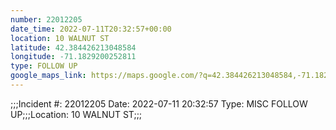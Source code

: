 ```yaml
---
number: 22012205
date_time: 2022-07-11T20:32:57+00:00
location: 10 WALNUT ST
latitude: 42.384426213048584
longitude: -71.1829200252811
type: FOLLOW UP
google_maps_link: https://maps.google.com/?q=42.384426213048584,-71.1829200252811
---
```


;;;Incident #: 22012205  Date: 2022-07-11 20:32:57   Type: MISC FOLLOW UP;;;Location: 10 WALNUT ST;;;
